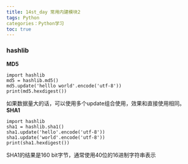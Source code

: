 ```yaml
---
title: 14st_day 常用内建模块2
tags: Python
categories：Python学习
toc: true 
---
```


### hashlib
**MD5**
```
import hashlib
md5 = hashlib.md5()
md5.update('helllo world'.encode('utf-8'))
print(md5.hexdigest())
```
如果数据量大的话，可以使用多个update组合使用，效果和直接使用相同。
**SHA1**
```
import hashlib
sha1 = hashlib.sha1()
sha1.update('hello'.encode('utf-8'))
sha1.update('world'.encode('utf-8'))
print(sha1.hexdigest())
```
SHA1的结果是160 bit字节，通常使用40位的16进制字符串表示